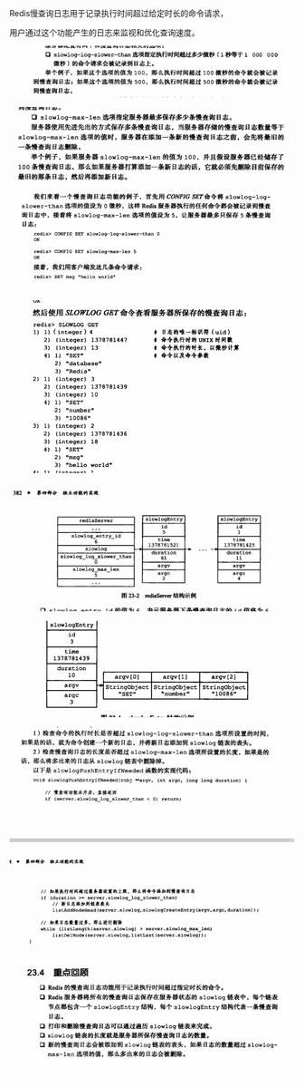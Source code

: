 Redis慢查询日志用于记录执行时间超过给定时长的命令请求，

用户通过这个功能产生的日志来监视和优化查询速度。

![image-20210220104924097](assets/image-20210220104924097.png)

![image-20210220104936331](assets/image-20210220104936331.png)

![image-20210220104947918](assets/image-20210220104947918.png)

![image-20210220105024849](assets/image-20210220105024849.png)

![image-20210220105131380](assets/image-20210220105131380.png)

![image-20210220105205000](assets/image-20210220105205000.png)

![image-20210220105343676](assets/image-20210220105343676.png)

![image-20210220105417971](assets/image-20210220105417971.png)